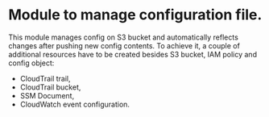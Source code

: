 # Module to manage configuration file.

This module manages config on S3 bucket and automatically reflects changes after pushing new config contents. To achieve it, a couple of additional resources have to be created besides S3 bucket, IAM policy and config object:
- CloudTrail trail,
- CloudTrail bucket,
- SSM Document,
- CloudWatch event configuration.
